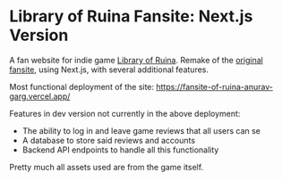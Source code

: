 # Library of Ruina Fansite: Next.js Version

A fan website for indie game [Library of Ruina](https://store.steampowered.com/app/1256670/Library_Of_Ruina/).
Remake of the [original fansite](https://github.com/Anurav-Garg/LoRFansite), using Next.js, with several additional features.

Most functional deployment of the site: <https://fansite-of-ruina-anurav-garg.vercel.app/>

Features in dev version not currently in the above deployment:

- The ability to log in and leave game reviews that all users can se
- A database to store said reviews and accounts
- Backend API endpoints to handle all this functionality

Pretty much all assets used are from the game itself.
